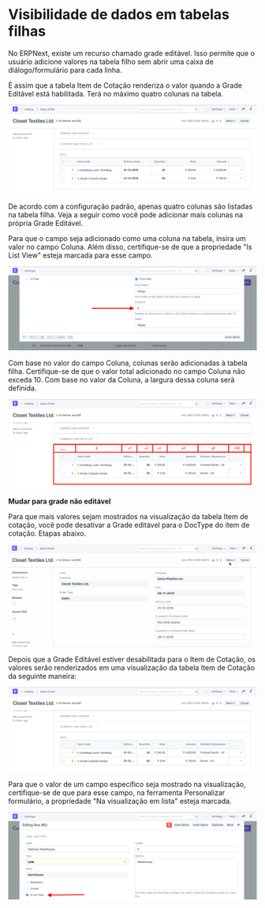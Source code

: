 # Visibilidade de dados em tabelas filhas



No ERPNext, existe um recurso chamado grade editável. Isso permite que o usuário adicione valores na tabela filho sem abrir uma caixa de diálogo/formulário para cada linha.


É assim que a tabela Item de Cotação renderiza o valor quando a Grade Editável está habilitada. Terá no máximo quatro colunas na tabela.


![Tabela-filho](/files/customize-child-table-5.png)


De acordo com a configuração padrão, apenas quatro colunas são listadas na tabela filha. Veja a seguir como você pode adicionar mais colunas na própria Grade Editável.


Para que o campo seja adicionado como uma coluna na tabela, insira um valor no campo Coluna. Além disso, certifique-se de que a propriedade "Is List View" esteja marcada para esse campo.


![Tabela-filho](/files/customize-child-table-2.png)


Com base no valor do campo Coluna, colunas serão adicionadas à tabela filha. Certifique-se de que o valor total adicionado no campo Coluna não exceda 10. Com base no valor da Coluna, a largura dessa coluna será definida.


![Tabela-filho](/files/customize-child-table-3.png)


**Mudar para grade não editável**


Para que mais valores sejam mostrados na visualização da tabela Item de cotação, você pode desativar a Grade editável para o DocType do item de cotação. Etapas abaixo.


![Tabela-filho](/files/customize-child-table.gif)


Depois que a Grade Editável estiver desabilitada para o Item de Cotação, os valores serão renderizados em uma visualização da tabela Item de Cotação da seguinte maneira:


![Tabela-filho](/files/customize-child-table-4.png)


Para que o valor de um campo específico seja mostrado na visualização, certifique-se de que para esse campo, na ferramenta Personalizar formulário, a propriedade "Na visualização em lista" esteja marcada.


![Tabela-filho](/files/customize-child-table-1.png)



